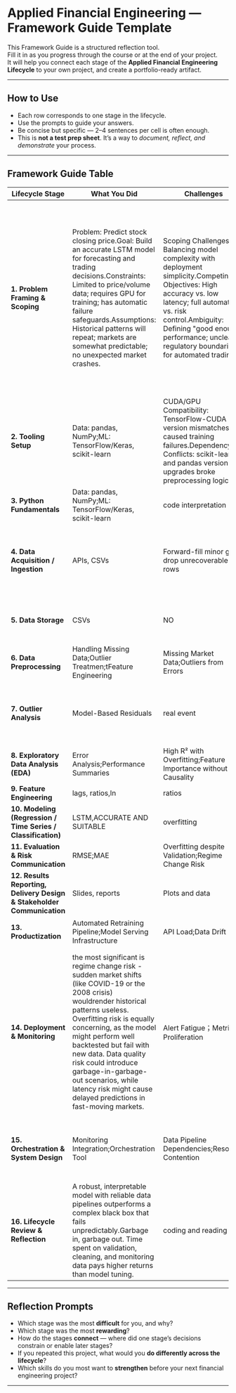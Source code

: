 # Applied Financial Engineering — Framework Guide Template

This Framework Guide is a structured reflection tool.  
Fill it in as you progress through the course or at the end of your project.  
It will help you connect each stage of the **Applied Financial Engineering Lifecycle** to your own project, and create a portfolio-ready artifact.

---

## How to Use
- Each row corresponds to one stage in the lifecycle.  
- Use the prompts to guide your answers.  
- Be concise but specific — 2–4 sentences per cell is often enough.  
- This is **not a test prep sheet**. It’s a way to *document, reflect, and demonstrate* your process.

---

## Framework Guide Table

| Lifecycle Stage | What You Did | Challenges | Solutions / Decisions | Future Improvements |
|-----------------|--------------|------------|-----------------------|---------------------|
| **1. Problem Framing & Scoping** | Problem: Predict stock closing price.Goal: Build an accurate LSTM model for forecasting and trading decisions.Constraints: Limited to price/volume data; requires GPU for training; has automatic failure safeguards.Assumptions: Historical patterns will repeat; markets are somewhat predictable; no unexpected market crashes. | Scoping Challenges: Balancing model complexity with deployment simplicity.Competing Objectives: High accuracy vs. low latency; full automation vs. risk control.Ambiguity: Defining "good enough" performance; unclear regulatory boundaries for automated trading. | Resolved Scope: Prioritized core prediction pipeline first (data→model→prediction), deferred advanced features like real-time execution.Defined Success Metrics: Primary: Directional accuracy >55% (beats random);Secondary: RMSE <30% of price volatility;Guardrail: Auto-rollback if accuracy drops >20% from baseline| Anchor to Business Value: Define success as "percentage of models generating alpha" not just accuracy metrics.Phase Objectives: Split into "MVP (minimum viable prediction)" and "V2 (live trading integration)".Constraint Mapping: Explicitly link technical limits (e.g., GPU memory) to max model size/sequence length.Uncertainty Budget: Quantify acceptable error margins for different market regimes upfront.|
| **2. Tooling Setup** | Data: pandas, NumPy;ML: TensorFlow/Keras, scikit-learn | CUDA/GPU Compatibility: TensorFlow-CUDA version mismatches caused training failures.Dependency Conflicts: scikit-learn and pandas version upgrades broke preprocessing logic. | Standardized Environment;Resource Optimization;Automated Dependency Management | Data validation and preprocessing pipelines.Prediction generation and report delivery.Alerting for system failures/data anomalies|
| **3. Python Fundamentals** |Data: pandas, NumPy;ML: TensorFlow/Keras, scikit-learn | code interpretation | code reviews, practice| coding,reading |
| **4. Data Acquisition / Ingestion** | APIs, CSVs | Forward-fill minor gaps, drop unrecoverable rows| Cleaning: Forward-fill minor gaps, drop unrecoverable rows.Feature engineering: returns, volatility markers, volume trends.Scaling: StandardScaler fitted incrementally | robustness, automation |
| **5. Data Storage** | CSVs | NO | Separated data ingestion, preprocessing, training, and inference into discrete, reusable modules. | parquet. |
| **6. Data Preprocessing** | Handling Missing Data;Outlier Treatmen;tFeature Engineering | Missing Market Data;Outliers from Errors | Forward-fill for prices;Cap values at ±3σ | Dynamic Outlier Handling;Smarter Imputation |
| **7. Outlier Analysis** | Model-Based Residuals | real event | Outlier Handling Rules:Data is provably erroneous;Cap Outliers:Extreme but plausible values;Keep Outliers:Rare market events | Incorporate market regime detection |
| **8. Exploratory Data Analysis (EDA)** | Error Analysis;Performance Summaries | High R² with Overfitting;Feature Importance without Causality | Distribution Comparison | Lead-Lag Cross-Correlation;Non-Linear Relationship Check |
| **9. Feature Engineering** | lags, ratios,ln | ratios | RMSE | Macro-Sensitive Indicators |
| **10. Modeling (Regression / Time Series / Classification)** | LSTM,ACCURATE AND SUITABLE | overfitting | Baseline Establishment;Final Selection Criteria | RANDOM FOREST |
| **11. Evaluation & Risk Communication** | RMSE;MAE | Overfitting despite Validation;Regime Change Risk | Scenario-Based Reporting | Regime-Specific Testing;Monte Carlo Stress Testing |
| **12. Results Reporting, Delivery Design & Stakeholder Communication** | Slides, reports | Plots and data | slides | NO |
| **13. Productization** | Automated Retraining Pipeline;Model Serving Infrastructure | API Load;Data Drift | Idempotent Pipelines；Model Performance Guardrails | NO |
| **14. Deployment & Monitoring** | the most significant is regime change risk - sudden market shifts (like COVID-19 or the 2008 crisis) wouldrender historical patterns useless. Overfitting risk is equally concerning, as the model might perform well backtested but fail with new data. Data quality risk could introduce garbage-in-garbage-out scenarios, while latency risk might cause delayed predictions in fast-moving markets. | Alert Fatigue；Metric Proliferation | Data Drift Detection；System Performance Metrics；Concept Drift Detection | Data Layer: Monitor feature distributions, missing data rates, and sudden statistical shifts in inputdata. Model Layer: Track prediction drift, accuracy metrics degradation, and feature importance changes. System Layer: Watch latency, throughput, error rates, and resource utilization. Business Layer: Monitor P&L impact, win rates, Sharpe ratio, and maximum drawdowns. |
| **15. Orchestration & System Design** | Monitoring Integration;Orchestration Tool | Data Pipeline Dependencies;Resource Contention | Simplified complex dependencies by breaking large tasks into smaller, parallelizable units | Centralize feature computation and storage to ensure consistency between training and inference, reducing drift and duplication. |
| **16. Lifecycle Review & Reflection** | A robust, interpretable model with reliable data pipelines outperforms a complex black box that fails unpredictably.Garbage in, garbage out. Time spent on validation, cleaning, and monitoring data pays higher returns than model tuning. | coding and reading | Strictly separated training, validation, and test sets by time to avoid lookahead bias and better simulate real-world performance. | Integrate MLflow for experiment tracking, Kubeflow for orchestration, and Grafana for monitoring from day one.Design models to output prediction intervals (e.g., Bayesian methods) rather than point estimates. |

---

## Reflection Prompts

- Which stage was the most **difficult** for you, and why?  
- Which stage was the most **rewarding**?  
- How do the stages **connect** — where did one stage’s decisions constrain or enable later stages?  
- If you repeated this project, what would you **do differently across the lifecycle**?  
- Which skills do you most want to **strengthen** before your next financial engineering project?  

---
